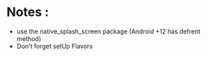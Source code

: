 # Notes : 
- use the native_splash_screen package (Android +12 has defrent method)
- Don't forget setUp Flavors 
